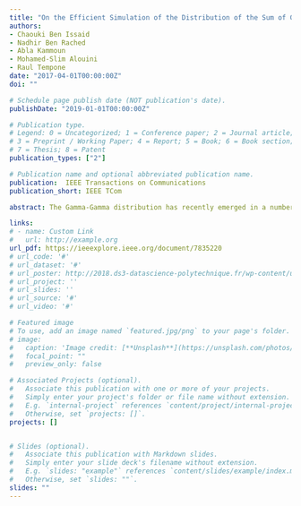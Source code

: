 ```yaml
---
title: "On the Efficient Simulation of the Distribution of the Sum of Gamma–Gamma Variates With Application to the Outage Probability Evaluation Over Fading Channels"
authors:
- Chaouki Ben Issaid
- Nadhir Ben Rached
- Abla Kammoun
- Mohamed-Slim Alouini
- Raul Tempone
date: "2017-04-01T00:00:00Z"
doi: ""

# Schedule page publish date (NOT publication's date).
publishDate: "2019-01-01T00:00:00Z"

# Publication type.
# Legend: 0 = Uncategorized; 1 = Conference paper; 2 = Journal article;
# 3 = Preprint / Working Paper; 4 = Report; 5 = Book; 6 = Book section;
# 7 = Thesis; 8 = Patent
publication_types: ["2"]

# Publication name and optional abbreviated publication name.
publication:  IEEE Transactions on Communications
publication_short: IEEE TCom

abstract: The Gamma-Gamma distribution has recently emerged in a number of applications ranging from modeling scattering and reverberation in sonar and radar systems to modeling atmospheric turbulence in wireless optical channels. In this respect, assessing the outage probability achieved by some diversity techniques over this kind of channels is of major practical importance. In many circumstances, this is related to the difficult question of analyzing the statistics of a sum of Gamma-Gamma random variables. Answering this question is not a simple matter. This is essentially because outage probabilities encountered in practice are often very small, and hence, the use of classical Monte Carlo methods is not a reasonable choice. This lies behind the main motivation of this paper. In particular, this paper proposes a new approach to estimate the left tail of the sum of Gamma-Gamma variates. More specifically, we propose robust importance sampling schemes that efficiently evaluates the outage probability of diversity receivers over Gamma-Gamma fading channels. The proposed estimators satisfy the well-known bounded relative error criterion for both maximum ratio combining and equal gain combining cases. We show the accuracy and the efficiency of our approach compared with naive Monte Carlo via some selected numerical simulations.

links:
# - name: Custom Link
#   url: http://example.org
url_pdf: https://ieeexplore.ieee.org/document/7835220
# url_code: '#'
# url_dataset: '#'
# url_poster: http://2018.ds3-datascience-polytechnique.fr/wp-content/uploads/2018/06/DS3-342.pdf
# url_project: ''
# url_slides: ''
# url_source: '#'
# url_video: '#'

# Featured image
# To use, add an image named `featured.jpg/png` to your page's folder.
# image:
#   caption: 'Image credit: [**Unsplash**](https://unsplash.com/photos/pLCdAaMFLTE)'
#   focal_point: ""
#   preview_only: false

# Associated Projects (optional).
#   Associate this publication with one or more of your projects.
#   Simply enter your project's folder or file name without extension.
#   E.g. `internal-project` references `content/project/internal-project/index.md`.
#   Otherwise, set `projects: []`.
projects: []


# Slides (optional).
#   Associate this publication with Markdown slides.
#   Simply enter your slide deck's filename without extension.
#   E.g. `slides: "example"` references `content/slides/example/index.md`.
#   Otherwise, set `slides: ""`.
slides: ""
---
```

